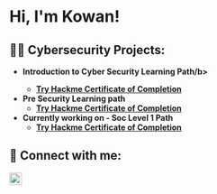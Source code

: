 <h1>Hi, I'm Kowan! 
  
<h2>👨‍💻 Cybersecurity Projects:</h2>

- <b>Introduction to Cyber Security Learning Path/b>
  - [Try Hackme Certificate of Completion](https://tryhackme-certificates.s3-eu-west-1.amazonaws.com/THM-JM4CUBPZSY.png
)
- <b>Pre Security Learning path</b>
  - [Try Hackme Certificate of Completion](https://github.com/kowan7/Kowan7/assets/143843214/6e50cda7-99e1-42cd-b91c-f3b43a9fc974)
- <b>Currently working on - Soc Level 1 Path</b>
  - [Try Hackme Certificate of Completion](https://github.com/kowan7/Kowan7/assets/143843214/6e50cda7-99e1-42cd-b91c-f3b43a9fc974)
<h2> 🤳 Connect with me:</h2>


[<img align="left" alt="JoshMadakor | LinkedI![image](https://github.com/kowan7/Kowan7/assets/143843214/7b3db054-ab12-4c24-925f-f1b273e2c852)
n" width="22px" src="https://cdn.jsdelivr.net/npm/simple-icons@v3/icons/linkedin.svg" />][linkedin]



[linkedin]: (https://www.linkedin.com/in/kowan-cutts-a0109a37/)
<!--
**Kowan7/Kowan7** is a ✨ _special_ ✨ repository because its `README.md` (this file) appears on your GitHub profile.

Here are some ideas to get you started:

- 🔭 I’m currently working on ...
- 🌱 I’m currently learning ...
- 👯 I’m looking to collaborate on ...
- 🤔 I’m looking for help with ...
- 💬 Ask me about ...
- 📫 How to reach me: ...
- 😄 Pronouns: ...
- ⚡ Fun fact: ...
-->
